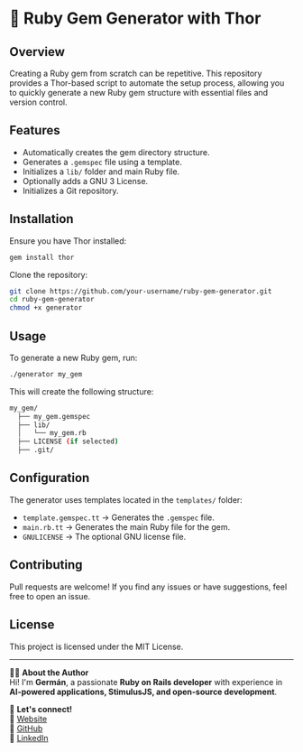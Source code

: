 # 🚀 Ruby Gem Generator with Thor

## Overview
Creating a Ruby gem from scratch can be repetitive. This repository provides a Thor-based script to automate the setup process, allowing you to quickly generate a new Ruby gem structure with essential files and version control.

## Features
- Automatically creates the gem directory structure.
- Generates a `.gemspec` file using a template.
- Initializes a `lib/` folder and main Ruby file.
- Optionally adds a GNU 3 License.
- Initializes a Git repository.

## Installation
Ensure you have Thor installed:
```sh
gem install thor
```

Clone the repository:
```sh
git clone https://github.com/your-username/ruby-gem-generator.git
cd ruby-gem-generator
chmod +x generator
```

## Usage
To generate a new Ruby gem, run:
```sh
./generator my_gem
```
This will create the following structure:
```sh
my_gem/
  ├── my_gem.gemspec
  ├── lib/
  │   └── my_gem.rb
  ├── LICENSE (if selected)
  ├── .git/
```

## Configuration
The generator uses templates located in the `templates/` folder:
- `template.gemspec.tt` → Generates the `.gemspec` file.
- `main.rb.tt` → Generates the main Ruby file for the gem.
- `GNULICENSE` → The optional GNU license file.

## Contributing
Pull requests are welcome! If you find any issues or have suggestions, feel free to open an issue.

## License
This project is licensed under the MIT License.

---

👨‍💻 **About the Author**  
Hi! I'm **Germán**, a passionate **Ruby on Rails developer** with experience in **AI-powered applications, StimulusJS, and open-source development**.  

📢 **Let's connect!**  
🔗 [Website](https://www.rubystacknews.com/)  
🐙 [GitHub](https://github.com/ggerman)  
💼 [LinkedIn](https://www.linkedin.com/in/germ%C3%A1n-silva-56a12622/)  
